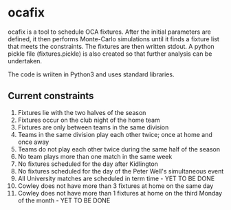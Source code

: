 # ocafix

ocafix is a tool to schedule OCA fixtures.  After the initial parameters are defined, it then performs
Monte-Carlo simulations until it finds a fixture list that meets the constraints.  The fixtures are
then written stdout.  A python pickle file (fixtures.pickle) is also created so that further analysis
can be undertaken.

The code is wriiten in Python3 and uses standard libraries.

## Current constraints

1. Fixtures lie with the two halves of the season
2. Fixtures occur on the club night of the home team
3. Fixtures are only between teams in the same division
4. Teams in the same division play each other twice; once at home and once away
5. Teams do not play each other twice during the same half of the season
6. No team plays more than one match in the same week
7. No fixtures scheduled for the day after Kidlington
8. No fixtures scheduled for the day of the Peter Well's simultaneous event
9. All University matches are scheduled in term time                                   - YET TO BE DONE
10. Cowley does not have more than 3 fixtures at home on the same day
11. Cowley does not have more than 1 fixtures at home on the third Monday of the month - YET TO BE DONE

